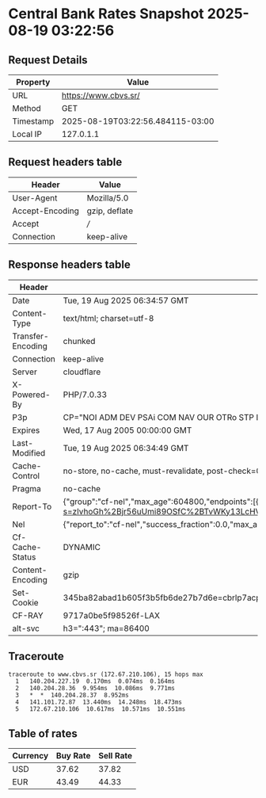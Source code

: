 # Central Bank Rates Snapshot 2025-08-19 03:22:56
## Request Details

| Property | Value |
|----------|-------|
| URL | https://www.cbvs.sr/ |
| Method | GET |
| Timestamp | 2025-08-19T03:22:56.484115-03:00 |
| Local IP | 127.0.1.1 |
    
## Request headers table

| Header | Value |
|--------|-------|
| User-Agent | Mozilla/5.0 |
| Accept-Encoding | gzip, deflate |
| Accept | */* |
| Connection | keep-alive |

    
## Response headers table
| Header | Value |
|--------|-------|
| Date | Tue, 19 Aug 2025 06:34:57 GMT |
| Content-Type | text/html; charset=utf-8 |
| Transfer-Encoding | chunked |
| Connection | keep-alive |
| Server | cloudflare |
| X-Powered-By | PHP/7.0.33 |
| P3p | CP="NOI ADM DEV PSAi COM NAV OUR OTRo STP IND DEM" |
| Expires | Wed, 17 Aug 2005 00:00:00 GMT |
| Last-Modified | Tue, 19 Aug 2025 06:34:49 GMT |
| Cache-Control | no-store, no-cache, must-revalidate, post-check=0, pre-check=0 |
| Pragma | no-cache |
| Report-To | {"group":"cf-nel","max_age":604800,"endpoints":[{"url":"https://a.nel.cloudflare.com/report/v4?s=zIvhoGh%2Bjr56uUmi89OSfC%2BTvWKy13LcHVTI22pV0q35zSDfdH%2B0wiSvDhtIwhTUksyP3KWj4lUypeMYs70nFHpegxjzxmXE0g%3D%3D"}]} |
| Nel | {"report_to":"cf-nel","success_fraction":0.0,"max_age":604800} |
| Cf-Cache-Status | DYNAMIC |
| Content-Encoding | gzip |
| Set-Cookie | 345ba82abad1b605f3b5fb6de27b7d6e=cbrlp7acp03j3irhbahd3rptr6; HttpOnly; Path=/ |
| CF-RAY | 9717a0be5f98526f-LAX |
| alt-svc | h3=":443"; ma=86400 |

## Traceroute 

```
traceroute to www.cbvs.sr (172.67.210.106), 15 hops max
  1   140.204.227.19  0.170ms  0.074ms  0.164ms 
  2   140.204.28.36  9.954ms  10.086ms  9.771ms 
  3   *  *  140.204.28.37  8.952ms 
  4   141.101.72.87  13.440ms  14.248ms  18.473ms 
  5   172.67.210.106  10.617ms  10.571ms  10.551ms 

```

## Table of rates

| Currency | Buy Rate | Sell Rate |
|----------|----------|-----------|
| USD | 37.62 | 37.82 |
| EUR | 43.49 | 44.33 |
